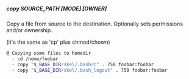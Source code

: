 ##### copy SOURCE_PATH [MODE] [OWNER]

Copy a file from source to the destination. Optionally sets permissions and/or ownership.

(it's the same as 'cp' plus chmod/chown)

```bash
@ Copying some files to homedir
  - cd /home/foobar
  - copy "$_BASE_DIR/skel/.bashrc" . 750 foobar:foobar
  - copy "$_BASE_DIR/skel/.bash_logout" . 750 foobar:foobar
```
